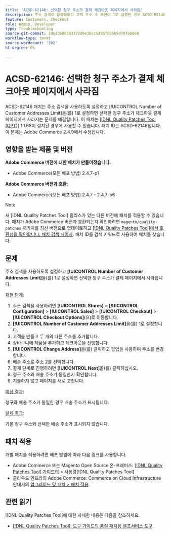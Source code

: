```yaml
---
title: 'ACSD-62146: 선택한 청구 주소가 결제 체크아웃 페이지에서 사라짐'
description: 주소 검색이 활성화되고 고객 주소 수 제한이 1로 설정된 경우 ACSD-62146 패치를 적용하여 선택한 청구 주소가 체크아웃 결제 페이지에서 사라지는 Adobe Commerce 문제를 해결하십시오.
feature: Customers, Checkout
role: Admin, Developer
type: Troubleshooting
source-git-commit: 3de3de80383372d0e3bec5485fd65b9d70fe8860
workflow-type: tm+mt
source-wordcount: '382'
ht-degree: 0%

---
```



# ACSD-62146: 선택한 청구 주소가 결제 체크아웃 페이지에서 사라짐

ACSD-62146 패치는 주소 검색을 사용하도록 설정하고 [!UICONTROL Number of Customer Addresses Limit]을(를) 1로 설정하면 선택한 청구 주소가 체크아웃 결제 페이지에서 사라지는 문제를 해결합니다. 이 패치는 [[!DNL Quality Patches Tool (QPT)]](/help/tools/quality-patches-tool/quality-patches-tool-to-self-serve-quality-patches.md) 1.1.68이 설치된 경우에 사용할 수 있습니다. 패치 ID는 ACSD-62146입니다. 이 문제는 Adobe Commerce 2.4.9에서 수정됩니다.

## 영향을 받는 제품 및 버전

**Adobe Commerce 버전에 대한 패치가 만들어졌습니다.**

* Adobe Commerce(모든 배포 방법) 2.4.7-p1

**Adobe Commerce 버전과 호환:**

* Adobe Commerce(모든 배포 방법) 2.4.7 - 2.4.7-p6

>[!NOTE]
>
>새 [!DNL Quality Patches Tool] 릴리스가 있는 다른 버전에 패치를 적용할 수 있습니다. 패치가 Adobe Commerce 버전과 호환되는지 확인하려면 `magento/quality-patches` 패키지를 최신 버전으로 업데이트하고 [[!DNL Quality Patches Tool]에서 호환성을 확인합니다. 패치 검색 페이지](https://experienceleague.adobe.com/tools/commerce-quality-patches/index.html). 패치 ID를 검색 키워드로 사용하여 패치를 찾습니다.

## 문제

주소 검색을 사용하도록 설정하고 **[!UICONTROL Number of Customer Addresses Limit]**&#x200B;을(를) 1로 설정하면 선택한 청구 주소가 결제 페이지에서 사라집니다.

<u>재현 단계</u>:

1. 주소 검색을 사용하려면 **[!UICONTROL Stores]** > **[!UICONTROL Configuration]** > **[!UICONTROL Sales]** > **[!UICONTROL Checkout]** > **[!UICONTROL Checkout Options]**(으)로 이동합니다.
1. **[!UICONTROL Number of Customer Addresses Limit]**&#x200B;을(를) 1로 설정합니다.
1. 고객을 만들고 두 개의 다른 주소를 추가합니다.
1. 장바구니에 제품을 추가하고 체크아웃을 진행합니다.
1. **[!UICONTROL Change Address]**&#x200B;을(를) 클릭하고 팝업을 사용하여 주소를 변경합니다.
1. 배송 주소로 주소 2를 선택합니다.
1. 결제 단계로 진행하려면 **[!UICONTROL Next]**&#x200B;을(를) 클릭하십시오.
1. 청구 주소와 배송 주소가 동일한지 확인합니다.
1. 지불하지 않고 페이지를 새로 고칩니다.

<u>예상 결과</u>:

청구와 배송 주소가 동일한 경우 배송 주소가 표시됩니다.

<u>실제 결과</u>:

기본 청구 주소와 선택한 배송 주소가 표시되지 않습니다.

## 패치 적용

개별 패치를 적용하려면 배포 방법에 따라 다음 링크를 사용합니다.

* Adobe Commerce 또는 Magento Open Source 온-프레미스: [[!DNL Quality Patches Tool]  가이드의 ](/help/tools/quality-patches-tool/usage.md)> 사용량[!DNL Quality Patches Tool]
* 클라우드 인프라의 Adobe Commerce: Commerce on Cloud Infrastructure 안내서의 [업그레이드 및 패치 > 패치 적용](https://experienceleague.adobe.com/docs/commerce-cloud-service/user-guide/develop/upgrade/apply-patches.html).

## 관련 읽기

[!DNL Quality Patches Tool]에 대한 자세한 내용은 다음을 참조하세요.

* [[!DNL Quality Patches Tool]: 도구 가이드의 품질 패치용 셀프서비스 도구](/help/tools/quality-patches-tool/quality-patches-tool-to-self-serve-quality-patches.md).
